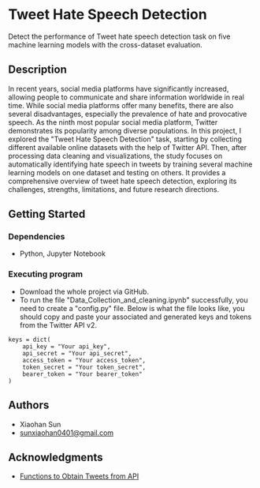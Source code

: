 # Tweet Hate Speech Detection

Detect the performance of Tweet hate speech detection task on five machine learning models with the cross-dataset evaluation.  

## Description

In recent years, social media platforms have significantly increased, allowing people to communicate and share information worldwide in real time. While social media platforms offer many benefits, there are also several disadvantages, especially the prevalence of hate and provocative speech. As the ninth most popular social media platform, Twitter demonstrates its popularity among diverse populations. In this project, I explored the "Tweet Hate Speech Detection" task, starting by collecting different available online datasets with the help of Twitter API. Then, after processing data cleaning and visualizations, the study focuses on automatically identifying hate speech in tweets by training several machine learning models on one dataset and testing on others. It provides a comprehensive overview of tweet hate speech detection, exploring its challenges, strengths, limitations, and future research directions.


## Getting Started

### Dependencies

* Python, Jupyter Notebook

### Executing program

* Download the whole project via GitHub.
* To run the file "Data_Collection_and_cleaning.ipynb" successfully, you need to create a "config.py" file. Below is what the file looks like, you should copy and paste your associated and generated keys and tokens from the Twitter API v2. 
```
keys = dict(
    api_key = "Your api_key",
    api_secret = "Your api_secret",
    access_token = "Your access_token", 
    token_secret = "Your token_secret",
    bearer_token = "Your bearer_token"
)

```

## Authors

* Xiaohan Sun
* sunxiaohan0401@gmail.com


## Acknowledgments

* [Functions to Obtain Tweets from API](https://github.com/datascisteven/Medium-Blogs/tree/main/Hate-Tweet-Detector)

